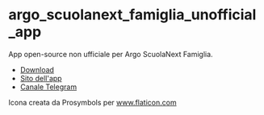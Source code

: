 # argo_scuolanext_famiglia_unofficial_app
App open-source non ufficiale per Argo ScuolaNext Famiglia.

- [Download](https://github.com/peppelg/argo_scuolanext_famiglia_unofficial_app/releases/download/1.0.0%2B4/app-release.apk)
- [Sito dell'app](https://peppelg.space/argo_famiglia)
- [Canale Telegram](https://t.me/scuolanext)


Icona creata da Prosymbols per www.flaticon.com
